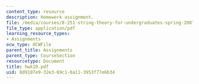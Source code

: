 ```yaml
---
content_type: resource
description: Homework assignment.
file: /media/courses/8-251-string-theory-for-undergraduates-spring-2007/8d9107e932e369c18a113953f77e6b34_hwk10.pdf
file_type: application/pdf
learning_resource_types:
- Assignments
ocw_type: OCWFile
parent_title: Assignments
parent_type: CourseSection
resourcetype: Document
title: hwk10.pdf
uid: 8d9107e9-32e3-69c1-8a11-3953f77e6b34
---
```

